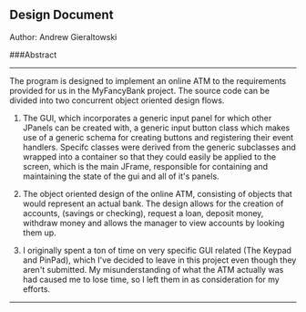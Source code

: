 ## Design Document
Author: Andrew Gieraltowski

###Abstract
***
The program is designed to implement an online ATM to the requirements provided for us
in the MyFancyBank project. The source code can be divided into two concurrent object oriented
design flows.

1. The GUI, which incorporates a generic input panel for which other JPanels can be created with,
a generic input button class which makes use of a generic schema for creating buttons and registering
their event handlers. Specifc classes were derived from the generic subclasses and wrapped into a
container so that they could easily be applied to the screen, which is the main JFrame, responsible
for containing and maintaining the state of the gui and all of it's panels.

2. The object oriented design of the online ATM, consisting of objects that would represent
an actual bank. The design allows for the creation of accounts, (savings or checking), request
a loan, deposit money, withdraw money and allows the manager to view accounts by looking them up.

3. I originally spent a ton of time on very specific GUI related (The Keypad and PinPad), which I've
decided to leave in this project even though they aren't submitted. My misunderstanding of what the
ATM actually was had caused me to lose time, so I left them in as consideration for my efforts.

***